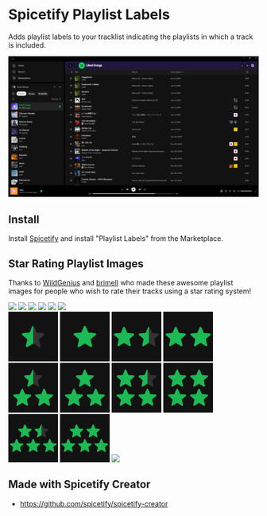 # Spicetify Playlist Labels

Adds playlist labels to your tracklist indicating the playlists in which a track is included.

![Screenshot](screenshot.png)

## Install
Install [Spicetify](https://spicetify.app) and install "Playlist Labels" from the Marketplace.

## Star Rating Playlist Images

Thanks to [WildGenius](https://github.com/WildGenius) and [brimell](https://github.com/brimell) who made these awesome playlist images for people who wish to rate their tracks using a star rating system!

<p float="left">
<img src="images/1-star.png" width="100px">
<img src="images/2-stars.png" width="100px">
<img src="images/3-stars.png" width="100px">
<img src="images/4-stars.png" width="100px">
<img src="images/5-stars.png" width="100px">
<img src="images/unrated.png" width="100px">
<br />
<img src="images/0.5-stars.jpg" width="100px">
<img src="images/1-star.jpg" width="100px">
<img src="images/1.5-stars.jpg" width="100px">
<img src="images/2-stars.jpg" width="100px">
<img src="images/2.5-stars.jpg" width="100px">
<img src="images/3-stars.jpg" width="100px">
<img src="images/3.5-stars.jpg" width="100px">
<img src="images/4-stars.jpg" width="100px">
<img src="images/4.5-stars.jpg" width="100px">
<img src="images/5-stars.jpg" width="100px">
<img src="images/5-stars-2.jpg" width="100px">
</p>


## Made with Spicetify Creator
- https://github.com/spicetify/spicetify-creator